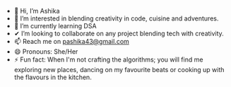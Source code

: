 - 👋 Hi, I’m Ashika
- 👀 I’m interested in blending creativity in code, cuisine and adventures.
- 🌱 I’m currently learning DSA
- ✔  I’m looking to collaborate on any project blending tech with creativity.
- 📫 Reach me on pashika43@gmail.com
- 😄 Pronouns: She/Her
- ⚡ Fun fact: When I'm not crafting the algorithms; you will find me exploring new places, dancing on my favourite beats or cooking up with the flavours in the kitchen. 

<!---
pashika43/pashika43 is a ✨ special ✨ repository because its `README.md` (this file) appears on your GitHub profile.
You can click the Preview link to take a look at your changes.
--->

